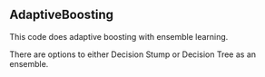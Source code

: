 ## AdaptiveBoosting
This code does adaptive boosting with ensemble learning.

There are options to either Decision Stump or Decision Tree as an ensemble. 

